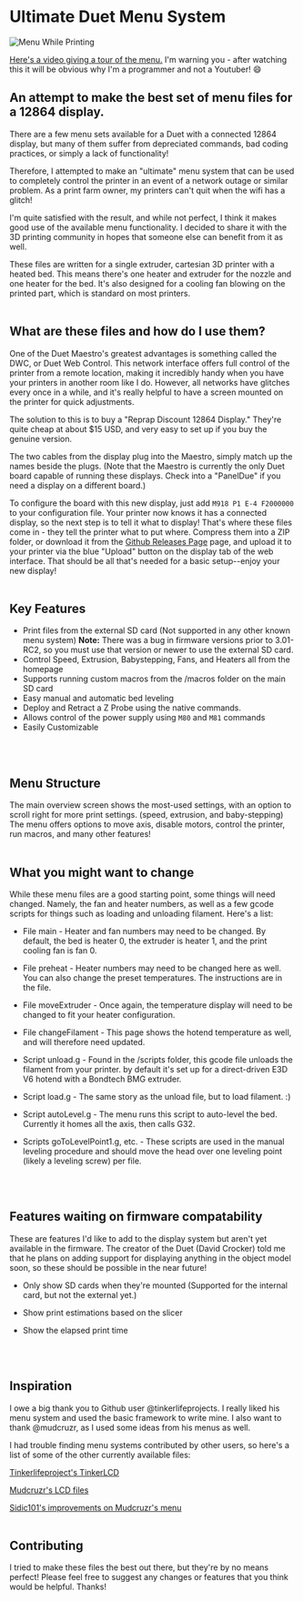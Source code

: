 # Ultimate Duet Menu System

![Menu While Printing](https://user-images.githubusercontent.com/61329420/76150822-5ff00c80-607c-11ea-942c-f297da326593.jpg)

[Here's a video giving a tour of the menu.](https://youtu.be/9U0oqMW-FwY) I'm warning you - after watching this it will be obvious why I'm
a programmer and not a Youtuber! :smile:


## An attempt to make the best set of menu files for a 12864 display.
 There are a few menu sets available for a Duet with a connected 12864 display, but many of them
 suffer from depreciated commands, bad coding practices, or simply a lack of functionality!

 Therefore, I attempted to make an "ultimate" menu system that can be used to completely control the printer
 in an event of a network outage or similar problem. As a print farm owner, my printers can't quit
 when the wifi has a glitch!
 
 I'm quite satisfied with the result, and while not perfect, I think it makes good use of the available
 menu functionality. I decided to share it with the 3D printing community in hopes that someone else can benefit
 from it as well.
 
 These files are written for a single extruder, cartesian 3D printer with a heated bed. This means there's
 one heater and extruder for the nozzle and one heater for the bed. It's also designed for a cooling fan blowing on the
 printed part, which is standard on most printers.
 </br>
 </br>
 
## What are these files and how do I use them?
 One of the Duet Maestro's greatest advantages is something called the DWC, or Duet Web Control.
 This network interface offers full control of the printer from a remote location, making it incredibly
 handy when you have your printers in another room like I do. However, all networks have glitches every
 once in a while, and it's really helpful to have a screen mounted on the printer for quick adjustments.
 
 The solution to this is to buy a "Reprap Discount 12864 Display." They're quite cheap at about $15 USD,
 and very easy to set up if you buy the genuine version.
 
 The two cables from the display plug into the Maestro, simply match up the names beside the plugs. (Note that 
 the Maestro is currently the only Duet board capable of running these displays. Check into a "PanelDue" if 
 you need a display on a different board.)
 
 To configure the board with this new display, just add `M918 P1 E-4 F2000000` to your configuration file. 
 Your printer now knows it has a connected display, so the next step is to tell it what to display! That's 
 where these files come in - they tell the printer what to put where. Compress them into a ZIP folder, or 
 download it from the [Github Releases Page](https://github.com/jadonmmiller/UltimateDuetMenuSystem/releases) 
 page, and upload it to your printer via the blue "Upload" button on the display tab of the web interface. 
 That should be all that's needed for a basic setup--enjoy your new display!
 </br>
 </br>
 
 ## Key Features
 - Print files from the external SD card (Not supported in any other known menu system)
 **Note:** There was a bug in firmware versions prior to 3.01-RC2, so you must use that version or newer to use the external SD card.
 - Control Speed, Extrusion, Babystepping, Fans, and Heaters all from the homepage
 - Supports running custom macros from the /macros folder on the main SD card
 - Easy manual and automatic bed leveling
 - Deploy and Retract a Z Probe using the native commands.
 - Allows control of the power supply using `M80` and `M81` commands
 - Easily Customizable
 </br>
 </br> 
 
## Menu Structure
 The main overview screen shows the most-used settings, with an option to scroll right for more print settings. 
 (speed, extrusion, and baby-stepping) The menu offers options to move axis, disable motors, control the printer,
 run macros, and many other features!
 </br>
 </br>
 
## What you might want to change
 While these menu files are a good starting point, some things will need changed. Namely, the fan and
 heater numbers, as well as a few gcode scripts for things such as loading and unloading filament.
 Here's a list:
 
 - File main - Heater and fan numbers may need to be changed. By default, the bed is heater 0, the extruder 
 is heater 1, and the print cooling fan is fan 0.
 
 - File preheat - Heater numbers may need to be changed here as well. You can also change the preset
 temperatures. The instructions are in the file.
 
 - File moveExtruder - Once again, the temperature display will need to be changed to fit your heater
 configuration.
 
 - File changeFilament - This page shows the hotend temperature as well, and will therefore need updated.
 
 - Script unload.g - Found in the /scripts folder, this gcode file unloads the filament from your printer.
 by default it's set up for a direct-driven E3D V6 hotend with a Bondtech BMG extruder.
 
 - Script load.g - The same story as the unload file, but to load filament. :)
 
 - Script autoLevel.g - The menu runs this script to auto-level the bed. Currently it homes all the axis,
 then calls G32.
 
 - Scripts goToLevelPoint1.g, etc. - These scripts are used in the manual leveling procedure and should
 move the head over one leveling point (likely a leveling screw) per file.
 </br>
 </br>
 
## Features waiting on firmware compatability
 These are features I'd like to add to the display system but aren't yet available in the firmware. The 
 creator of the Duet (David Crocker) told me that he plans on adding support for displaying anything in
 the object model soon, so these should be possible in the near future!
 
 - Only show SD cards when they're mounted (Supported for the internal card, but not the external yet.)
 
 - Show print estimations based on the slicer
 
 - Show the elapsed print time
 </br>
 </br>
 
## Inspiration
 I owe a big thank you to Github user @tinkerlifeprojects. I really liked his menu system and used the
 basic framework to write mine. I also want to thank @mudcruzr, as I used some ideas from his menus as
 well.
 
 I had trouble finding menu systems contributed by other users, so here's a list of some of the other
 currently available files:
 
 [Tinkerlifeproject's TinkerLCD](https://github.com/tinkerlifeprojects/DUET3D_12864LCD_MenuFiles)
 
 [Mudcruzr's LCD files](https://github.com/mudcruzr/Duet-Maestro-12864-Menu-Files)
 
 [Sidic101's improvements on Mudcruzr's menu](https://github.com/Sidic101/Duet-Maestro-12864-Menu-Files)
 </br>
 </br>
 
## Contributing
 I tried to make these files the best out there, but they're by no means perfect! Please feel free to suggest
 any changes or features that you think would be helpful. Thanks!
